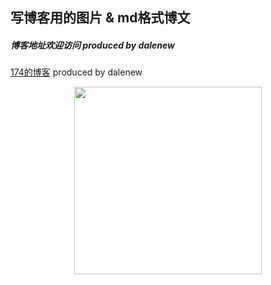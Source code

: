 ## 写博客用的图片 & md格式博文
##### 博客地址欢迎访问 produced by dalenew
[174的博客](https://174studio.com:17447/blog/) produced by dalenew

<div align=center><img height="300" src="https://raw.githubusercontent.com/Wangwei0223/markdown_photos/master/test-image/J.fla.png"/></div>

